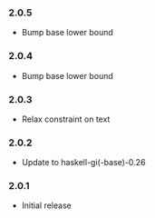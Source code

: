 ### 2.0.5

+ Bump base lower bound

### 2.0.4

+ Bump base lower bound

### 2.0.3

+ Relax constraint on text

### 2.0.2

+ Update to haskell-gi(-base)-0.26

### 2.0.1

+ Initial release
